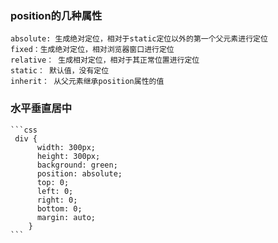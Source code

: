 ### position的几种属性
    absolute: 生成绝对定位，相对于static定位以外的第一个父元素进行定位
    fixed：生成绝对定位，相对浏览器窗口进行定位
    relative： 生成相对定位，相对于其正常位置进行定位
    static： 默认值，没有定位
    inherit： 从父元素继承position属性的值
### 水平垂直居中
    ```css
     div {
          width: 300px;
          height: 300px;
          background: green;
          position: absolute;
          top: 0;
          left: 0;
          right: 0;
          bottom: 0;
          margin: auto;
        }
    ```
